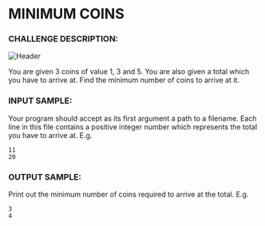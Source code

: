 # MINIMUM COINS

### CHALLENGE DESCRIPTION:

![Header](https://i.imgur.com/e0RHZH5.png)

You are given 3 coins of value 1, 3 and 5. You are also given a total which you have to arrive at. Find the minimum number of coins to arrive at it.

### INPUT SAMPLE:

Your program should accept as its first argument a path to a filename. Each line in this file contains a positive integer number which represents the total you have to arrive at. E.g.

```
11
20
```

### OUTPUT SAMPLE:

Print out the minimum number of coins required to arrive at the total. E.g.

```
3
4
```